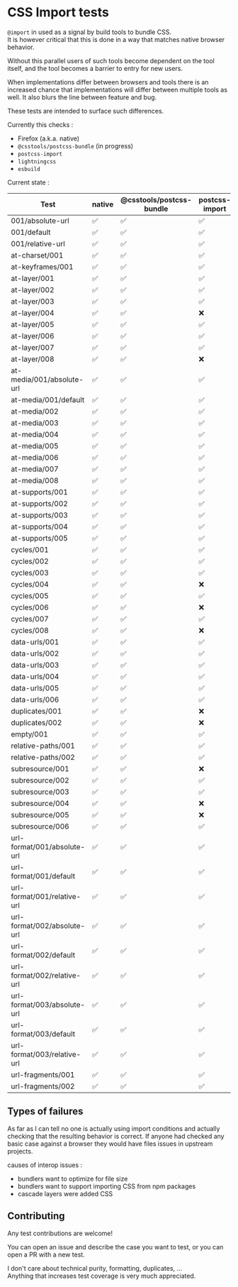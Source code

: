 # CSS Import tests

`@import` in used as a signal by build tools to bundle CSS.  
It is however critical that this is done in a way that matches native browser behavior.

Without this parallel users of such tools become dependent on the tool itself, and the tool becomes a barrier to entry for new users.

When implementations differ between browsers and tools there is an increased chance that implementations will differ between multiple tools as well.
It also blurs the line between feature and bug.

These tests are intended to surface such differences.

Currently this checks :
- Firefox (a.k.a. native)
- `@csstools/postcss-bundle` (in progress)
- `postcss-import`
- `lightningcss`
- `esbuild`

Current state :

| Test | native | @csstools/postcss-bundle | postcss-import | lightningcss | esbuild |
| ---- | ------ | ------------------------ | -------------- | ------------ | ------- |
| 001/absolute-url | ✅ | ✅ | ✅ | ❌ | ✅ |
| 001/default | ✅ | ✅ | ✅ | ✅ | ✅ |
| 001/relative-url | ✅ | ✅ | ✅ | ✅ | ✅ |
| at-charset/001 | ✅ | ✅ | ✅ | ✅ | ✅ |
| at-keyframes/001 | ✅ | ✅ | ✅ | ✅ | ❌ |
| at-layer/001 | ✅ | ✅ | ✅ | ❌ | ❌ |
| at-layer/002 | ✅ | ✅ | ✅ | ✅ | ❌ |
| at-layer/003 | ✅ | ✅ | ✅ | ❌ | ❌ |
| at-layer/004 | ✅ | ✅ | ❌ | ✅ | ✅ |
| at-layer/005 | ✅ | ✅ | ✅ | ✅ | ❌ |
| at-layer/006 | ✅ | ✅ | ✅ | ✅ | ❌ |
| at-layer/007 | ✅ | ✅ | ✅ | ❌ | ✅ |
| at-layer/008 | ✅ | ✅ | ❌ | ❌ | ❌ |
| at-media/001/absolute-url | ✅ | ✅ | ✅ | ❌ | ✅ |
| at-media/001/default | ✅ | ✅ | ✅ | ✅ | ❌ |
| at-media/002 | ✅ | ✅ | ✅ | ✅ | ❌ |
| at-media/003 | ✅ | ✅ | ✅ | ✅ | ❌ |
| at-media/004 | ✅ | ✅ | ✅ | ✅ | ❌ |
| at-media/005 | ✅ | ✅ | ✅ | ✅ | ❌ |
| at-media/006 | ✅ | ✅ | ✅ | ✅ | ❌ |
| at-media/007 | ✅ | ✅ | ✅ | ✅ | ❌ |
| at-media/008 | ✅ | ✅ | ✅ | ✅ | ❌ |
| at-supports/001 | ✅ | ✅ | ✅ | ✅ | ❌ |
| at-supports/002 | ✅ | ✅ | ✅ | ✅ | ❌ |
| at-supports/003 | ✅ | ✅ | ✅ | ✅ | ❌ |
| at-supports/004 | ✅ | ✅ | ✅ | ✅ | ❌ |
| at-supports/005 | ✅ | ✅ | ✅ | ✅ | ❌ |
| cycles/001 | ✅ | ✅ | ✅ | ✅ | ✅ |
| cycles/002 | ✅ | ✅ | ✅ | ❌ | ✅ |
| cycles/003 | ✅ | ✅ | ✅ | ❌ | ✅ |
| cycles/004 | ✅ | ✅ | ❌ | ✅ | ✅ |
| cycles/005 | ✅ | ✅ | ✅ | ✅ | ✅ |
| cycles/006 | ✅ | ✅ | ❌ | ✅ | ✅ |
| cycles/007 | ✅ | ✅ | ✅ | ✅ | ❌ |
| cycles/008 | ✅ | ✅ | ❌ | ✅ | ❌ |
| data-urls/001 | ✅ | ✅ | ✅ | ❌ | ✅ |
| data-urls/002 | ✅ | ✅ | ✅ | ❌ | ✅ |
| data-urls/003 | ✅ | ✅ | ✅ | ❌ | ✅ |
| data-urls/004 | ✅ | ✅ | ✅ | ❌ | ❌ |
| data-urls/005 | ✅ | ✅ | ✅ | ❌ | ✅ |
| data-urls/006 | ✅ | ✅ | ✅ | ❌ | ✅ |
| duplicates/001 | ✅ | ✅ | ❌ | ✅ | ✅ |
| duplicates/002 | ✅ | ✅ | ❌ | ✅ | ✅ |
| empty/001 | ✅ | ✅ | ✅ | ✅ | ✅ |
| relative-paths/001 | ✅ | ✅ | ✅ | ✅ | ✅ |
| relative-paths/002 | ✅ | ✅ | ✅ | ✅ | ✅ |
| subresource/001 | ✅ | ✅ | ❌ | ❌ | ❌ |
| subresource/002 | ✅ | ✅ | ✅ | ✅ | ❌ |
| subresource/003 | ✅ | ✅ | ✅ | ✅ | ❌ |
| subresource/004 | ✅ | ✅ | ❌ | ❌ | ❌ |
| subresource/005 | ✅ | ✅ | ❌ | ❌ | ❌ |
| subresource/006 | ✅ | ✅ | ✅ | ✅ | ❌ |
| url-format/001/absolute-url | ✅ | ✅ | ✅ | ❌ | ✅ |
| url-format/001/default | ✅ | ✅ | ✅ | ✅ | ✅ |
| url-format/001/relative-url | ✅ | ✅ | ✅ | ✅ | ✅ |
| url-format/002/absolute-url | ✅ | ✅ | ✅ | ❌ | ✅ |
| url-format/002/default | ✅ | ✅ | ✅ | ✅ | ✅ |
| url-format/002/relative-url | ✅ | ✅ | ✅ | ✅ | ✅ |
| url-format/003/absolute-url | ✅ | ✅ | ✅ | ❌ | ✅ |
| url-format/003/default | ✅ | ✅ | ✅ | ✅ | ✅ |
| url-format/003/relative-url | ✅ | ✅ | ✅ | ✅ | ✅ |
| url-fragments/001 | ✅ | ✅ | ✅ | ❌ | ✅ |
| url-fragments/002 | ✅ | ✅ | ✅ | ❌ | ✅ |

## Types of failures

As far as I can tell no one is actually using import conditions and actually checking that the resulting behavior is correct.
If anyone had checked any basic case against a browser they would have files issues in upstream projects.

causes of interop issues :
- bundlers want to optimize for file size
- bundlers want to support importing CSS from npm packages
- cascade layers were added CSS

## Contributing

Any test contributions are welcome!

You can open an issue and describe the case you want to test, or you can open a PR with a new test.

I don't care about technical purity, formatting, duplicates, ...  
Anything that increases test coverage is very much appreciated.
